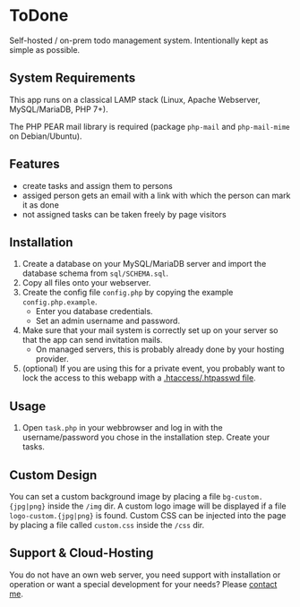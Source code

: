 # ToDone
Self-hosted / on-prem todo management system. Intentionally kept as simple as possible.

## System Requirements
This app runs on a classical LAMP stack (Linux, Apache Webserver, MySQL/MariaDB, PHP 7+).

The PHP PEAR mail library is required (package `php-mail` and `php-mail-mime` on Debian/Ubuntu).

## Features
- create tasks and assign them to persons
- assiged person gets an email with a link with which the person can mark it as done
- not assigned tasks can be taken freely by page visitors

## Installation
1. Create a database on your MySQL/MariaDB server and import the database schema from `sql/SCHEMA.sql`.
2. Copy all files onto your webserver.
3. Create the config file `config.php` by copying the example `config.php.example`.
   - Enter you database credentials.
   - Set an admin username and password.
4. Make sure that your mail system is correctly set up on your server so that the app can send invitation mails.
   - On managed servers, this is probably already done by your hosting provider.
5. (optional) If you are using this for a private event, you probably want to lock the access to this webapp with a [.htaccess/.htpasswd file](https://wiki.selfhtml.org/wiki/Webserver/htaccess/Zugriffskontrolle).

## Usage
1. Open `task.php` in your webbrowser and log in with the username/password you chose in the installation step. Create your tasks.

## Custom Design
You can set a custom background image by placing a file `bg-custom.{jpg|png}` inside the `/img` dir. A custom logo image will be displayed if a file `logo-custom.{jpg|png}` is found. Custom CSS can be injected into the page by placing a file called `custom.css` inside the `/css` dir.

## Support & Cloud-Hosting
You do not have an own web server, you need support with installation or operation or want a special development for your needs? Please [contact me](https://georg-sieber.de/?page=impressum).
